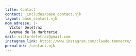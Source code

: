 ```yaml
---
title: Contact
contact: _includes/base_contact.njk
layout: base_contact.njk
nom_adresse: |-
  V﻿ictor Delétraz
  A﻿venue de la Marbrerie
mail: victordeletraz@gmail.com
instagram_link: https://www.instagram.com/claude.tonnerre/
permalink: /contact.njk
---
```


